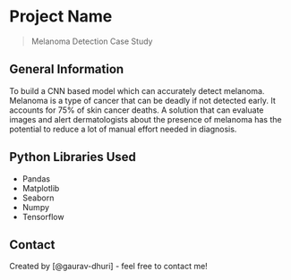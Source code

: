 # Project Name
> Melanoma Detection Case Study

## General Information
To build a CNN based model which can accurately detect melanoma. Melanoma is a type of cancer that can be deadly if not detected early. 
It accounts for 75% of skin cancer deaths. A solution that can evaluate images and alert dermatologists about the presence of melanoma 
has the potential to reduce a lot of manual effort needed in diagnosis.

## Python Libraries Used
- Pandas 
- Matplotlib 
- Seaborn 
- Numpy
- Tensorflow 

## Contact
Created by [@gaurav-dhuri] - feel free to contact me!
